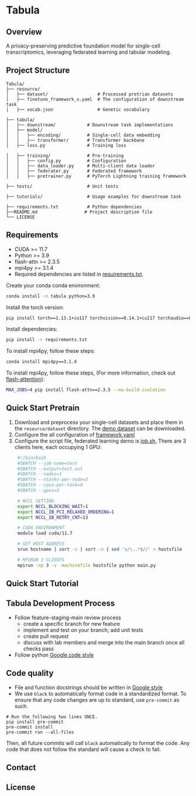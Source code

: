 # **Tabula**

## **Overview**
A privacy-preserving predictive foundation model for single-cell transcriptomics, leveraging federated learning and tabular modeling.

## **Project Structure**
```plaintext
Tabula/  
├── resource/                      
│   ├── dataset/                   # Processed pretrian datasets  
│   ├── finetune_framework_x.yaml  # The configuration of downstream task  
│   ├── vocab.json                 # Genetic vocabulary

├── tabula/                      
│   ├── downstream/            # Downstream task implementations
│   ├── model/                 
│   │   ├── encoding/          # Single-cell data embedding  
│   │   ├── transformer/       # Transformer backbone  
│   ├── loss.py                # Training loss  

│   ├── training/              # Pre-training  
│   │   ├── config.py          # Configuration  
│   │   ├── data_loader.py     # Multi-client data loader  
│   │   ├── federater.py       # Federated framework  
│   │   ├── pretrainer.py      # PyTorch Lightning training framework  

├── tests/                     # Unit tests

├── tutorials/                 # Usage examples for downstream task

├── requirements.txt           # Python dependencies  
├──README.md                  # Project description file
└── LICENSE  

```

## **Requirements**
- CUDA >= 11.7
- Python >= 3.9
- flash-attn >= 2.3.5
- mpi4py >= 3.1.4
- Required dependencies are listed in [requirements.txt](requirements.txt).

Create your conda conda environment:
```bash
conda install -n tabula python=3.9
```
Install the torch version:
```bash
pip install torch==1.13.1+cu117 torchvision==0.14.1+cu117 torchaudio==0.13.1 --extra-index-url https://download.pytorch.org/whl/cu117
```
Install dependencies:
```bash
pip install -r requirements.txt
```
To install mpi4py, follow these steps:
```bash
conda install mpi4py==3.1.4
```

To install mpi4py, follow these steps, (For more information, check out [flash-attention](https://github.com/Dao-AILab/flash-attention)):
```bash
MAX_JOBS=4 pip install flash-attn==2.3.5 --no-build-isolation
```

## **Quick Start Pretrain**
1. Download and preprocess your single-cell datasets and place them in the `resource/dataset` directory. The [demo dataset](1) can be downloaded.
2. Configure the all configuration of [framework.yaml](./tabula/framework.yaml)
3. Configure the script file, federated learning demo is [job.sh](./tabula/job.sh), There are 3 clients here, each occupying 1 GPU:
   ```bash
    #!/bin/bash
    #SBATCH --job-name=test
    #SBATCH --output=test.out
    #SBATCH --nodes=1
    #SBATCH --ntasks-per-node=3
    #SBATCH --cpus-per-task=4
    #SBATCH --gpus=3

    # NCCL SETTING 
    export NCCL_BLOCKING_WAIT=1
    export NCCL_IB_PCI_RELAXED_ORDERING=1
    export NCCL_IB_RETRY_CNT=13

    # CUDA ENVIRONMENT 
    module load cuda/11.7

    # GET HOST ADDRESS
    srun hostname | sort -s | sort -n | sed 's/\..*$//' > hostsfile

    # MPIRUN 3 CLIENTS
    mpirun -np 3 -v -machinefile hostsfile python main.py

   ```
## **Quick Start Tutorial**

## Tabula Development Process
- Follow feature-staging-main review process
    - create a specific branch for new feature
    - implement and test on your branch; add unit tests
    - create pull request
    - discuss with lab members and merge into the main branch once all checks pass
- Follow python [Google code style](https://google.github.io/styleguide/pyguide.html)

## Code quality
- File and function docstrings should be written in [Google style](https://google.github.io/styleguide/pyguide.html)
- We use `black` to automatically format code in a standardized format. To ensure that any code changes are up to standard, use `pre-commit` as such.
```
# Run the following two lines ONCE.
pip install pre-commit
pre-commit install
pre-commit run --all-files
```
Then, all future commits will call `black` automatically to format the code. Any code that does not follow the standard will cause a check to fail.

## **Contact**
## **License**





